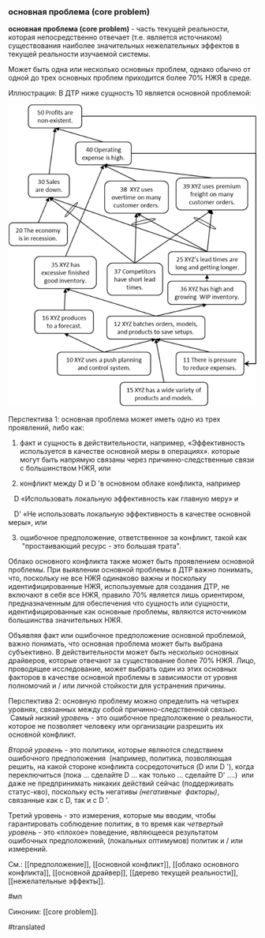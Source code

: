 ### основная проблема (core problem)

**основная проблема (core problem)** - часть текущей реальности, которая непосредственно отвечает (т.е. является источником) существования наиболее значительных нежелательных эффектов в текущей реальности изучаемой системы.

Может быть одна или несколько основных проблем, однако обычно от одной до трех основных проблем приходится более 70% НЖЯ в среде.

Иллюстрация: В ДТР ниже сущность 10 является основной проблемой:

![](images/image56.png)

Перспектива 1: основная проблема может иметь одно из трех проявлений, либо как:

1. факт и сущность в действительности, например, «Эффективность используется в качестве основной меры в операциях». которые могут быть напрямую связаны через причинно-следственные связи с большинством НЖЯ, или

2. конфликт между D и D \'в основном облаке конфликта, например

   D «Использовать локальную эффективность как главную меру» и

   D\' «Не использовать локальную эффективность в качестве основной меры», или

3. ошибочное предположение, ответственное за конфликт, такой как  "простаивающий ресурс - это большая трата".

Облако основного конфликта также может быть проявлением основной проблемы. При выявлении основной проблемы в ДТР важно понимать, что, поскольку не все НЖЯ одинаково важны и поскольку идентифицированные НЖЯ, используемые для создания ДТР, не включают в себя все НЖЯ, правило 70% является лишь ориентиром, предназначенным для обеспечения что сущность или сущности, идентифицированные как основные проблемы, являются источником большинства значительных НЖЯ.

Объявляя факт или ошибочное предположение основной проблемой, важно понимать, что основная проблема может быть выбрана субъективно. В действительности может быть несколько основных драйверов, которые отвечают за существование более 70% НЖЯ. Лицо, проводящее исследование, может выбрать один из этих основных факторов в качестве основной проблемы в зависимости от уровня полномочий и / или личной стойкости для устранения причины.

Перспектива 2: основную проблему можно определить на четырех уровнях, связанных между собой причинно-следственной связью.  Самый *низкий уровень* - это ошибочное предположение о реальности, которое не позволяет человеку или организации разрешить их основной конфликт.  

*Второй уровень* - это политики, которые являются следствием ошибочного предположения  (например, политика, позволяющая решить, на какой стороне конфликта сосредоточиться (D или D '), когда переключиться (пока \... сделайте D \... как только \... сделайте D' \....)  или даже не предпринимать никаких действий сейчас (поддерживать статус-кво), поскольку есть негативы *(негативные  факторы)*, связанные как с D, так и с D \'.  

Третий уровень - это измерения, которые мы вводим, чтобы гарантировать соблюдение политик, в то время как *четвертый уровень* - это «плохое» поведение, являющееся результатом ошибочных предположений, (локальных оптимумов) политик и / или измерений.

См.: [[предположение]], [[основной конфликт]], [[облако основного конфликта]], [[основной драйвер]], [[дерево текущей реальности]], [[нежелательные эффекты]].

#мп

Синоним: [[core problem]].

#translated
